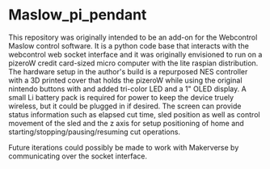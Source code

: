 # Maslow_pi_pendant

This repository was originally intended to be an add-on for the Webcontrol Maslow control software.  It is a python code base that interacts with the webcontrol web socket interface and it was originally envisioned to run on a pizeroW credit card-sized micro computer with the lite raspian distribution.  The hardware setup in the author's build is a repurposed NES controller with a 3D printed cover that holds the pizeroW while using the original nintendo buttons with and added tri-color LED and a 1" OLED display.  A small Li battery pack is required for power to keep the device truely wireless, but it could be plugged in if desired.  The screen can provide status information such as elapsed cut time, sled position as well as control movement of the sled and the z axis for setup positioning of home and starting/stopping/pausing/resuming cut operations.

Future iterations could possibly be made to work with Makerverse by communicating over the socket interface.
